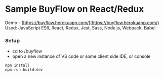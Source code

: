 # Sample BuyFlow on React/Redux
Demo - [https://buyflow.herokuapp.com/](https://buyflow.herokuapp.com/)
Used: JavaScript ES6, React, Redux, Jest, Sass, Node.js, Webpack, Babel

### Setup
* cd to /buyflow
* open a new instance of VS code or some client side IDE, or console

```
npm install
npm run build:dev
```

